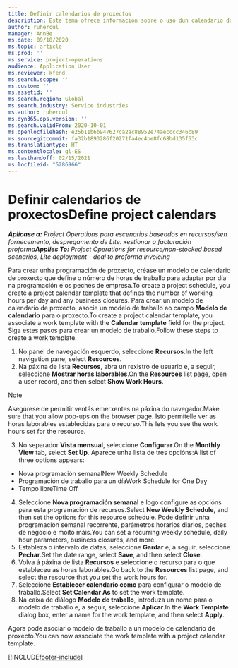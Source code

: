 ```yaml
---
title: Definir calendarios de proxectos
description: Este tema ofrece información sobre o uso dun calendario do proxecto para rastrexar a programación do proxecto.
author: ruhercul
manager: AnnBe
ms.date: 09/18/2020
ms.topic: article
ms.prod: ''
ms.service: project-operations
audience: Application User
ms.reviewer: kfend
ms.search.scope: ''
ms.custom: ''
ms.assetid: ''
ms.search.region: Global
ms.search.industry: Service industries
ms.author: ruhercul
ms.dyn365.ops.version: ''
ms.search.validFrom: 2020-10-01
ms.openlocfilehash: e25b11b6b947627ca2ac88952e74aecccc346c89
ms.sourcegitcommit: fa32b1893286f20271fa4ec4be8fc68bd135f53c
ms.translationtype: HT
ms.contentlocale: gl-ES
ms.lasthandoff: 02/15/2021
ms.locfileid: "5286966"
---
```

# <a name="define-project-calendars"></a><span data-ttu-id="aae89-103">Definir calendarios de proxectos</span><span class="sxs-lookup"><span data-stu-id="aae89-103">Define project calendars</span></span>

<span data-ttu-id="aae89-104">_**Aplícase a:** Project Operations para escenarios baseados en recursos/sen fornecemento, despregamento de Lite: xestionar a facturación proforma_</span><span class="sxs-lookup"><span data-stu-id="aae89-104">_**Applies To:** Project Operations for resource/non-stocked based scenarios, Lite deployment - deal to proforma invoicing_</span></span>

<span data-ttu-id="aae89-105">Para crear unha programación de proxecto, créase un modelo de calendario de proxecto que define o número de horas de traballo para adaptar por día na programación e os peches de empresa.</span><span class="sxs-lookup"><span data-stu-id="aae89-105">To create a project schedule, you create a project calendar template that defines the number of working hours per day and any business closures.</span></span> <span data-ttu-id="aae89-106">Para crear un modelo de calendario de proxecto, asocie un modelo de traballo ao campo **Modelo de calendario** para o proxecto.</span><span class="sxs-lookup"><span data-stu-id="aae89-106">To create a project calendar template, you associate a work template with the **Calendar template** field for the project.</span></span> <span data-ttu-id="aae89-107">Siga estes pasos para crear un modelo de traballo.</span><span class="sxs-lookup"><span data-stu-id="aae89-107">Follow these steps to create a work template.</span></span>

1. <span data-ttu-id="aae89-108">No panel de navegación esquerdo, seleccione **Recursos**.</span><span class="sxs-lookup"><span data-stu-id="aae89-108">In the left navigation pane, select **Resources**.</span></span> 
2. <span data-ttu-id="aae89-109">Na páxina de lista **Recursos**, abra un rexistro de usuario e, a seguir, seleccione **Mostrar horas laborables**.</span><span class="sxs-lookup"><span data-stu-id="aae89-109">On the **Resources** list page, open a user record, and then select **Show Work Hours**.</span></span>

  > [!NOTE]
  > <span data-ttu-id="aae89-110">Asegúrese de permitir ventás emerxentes na páxina do navegador.</span><span class="sxs-lookup"><span data-stu-id="aae89-110">Make sure that you allow pop-ups on the browser page.</span></span> <span data-ttu-id="aae89-111">Isto permítelle ver as horas laborables establecidas para o recurso.</span><span class="sxs-lookup"><span data-stu-id="aae89-111">This lets you see the work hours set for the resource.</span></span>
  
3. <span data-ttu-id="aae89-112">No separador **Vista mensual**, seleccione **Configurar**.</span><span class="sxs-lookup"><span data-stu-id="aae89-112">On the **Monthly View** tab, select **Set Up**.</span></span> <span data-ttu-id="aae89-113">Aparece unha lista de tres opcións:</span><span class="sxs-lookup"><span data-stu-id="aae89-113">A list of three options appears:</span></span> 

  - <span data-ttu-id="aae89-114">Nova programación semanal</span><span class="sxs-lookup"><span data-stu-id="aae89-114">New Weekly Schedule</span></span>
  - <span data-ttu-id="aae89-115">Programación de traballo para un día</span><span class="sxs-lookup"><span data-stu-id="aae89-115">Work Schedule for One Day</span></span>
  - <span data-ttu-id="aae89-116">Tempo libre</span><span class="sxs-lookup"><span data-stu-id="aae89-116">Time Off</span></span>

4. <span data-ttu-id="aae89-117">Seleccione **Nova programación semanal** e logo configure as opcións para esta programación de recursos.</span><span class="sxs-lookup"><span data-stu-id="aae89-117">Select **New Weekly Schedule**, and then set the options for this resource schedule.</span></span> <span data-ttu-id="aae89-118">Pode definir unha programación semanal recorrente, parámetros horarios diarios, peches de negocio e moito máis.</span><span class="sxs-lookup"><span data-stu-id="aae89-118">You can set a recurring weekly schedule, daily hour parameters, business closures, and more.</span></span>
5. <span data-ttu-id="aae89-119">Estableza o intervalo de datas, seleccione **Gardar** e, a seguir, seleccione **Pechar**.</span><span class="sxs-lookup"><span data-stu-id="aae89-119">Set the date range, select **Save**, and then select **Close**.</span></span> 
6. <span data-ttu-id="aae89-120">Volva á páxina de lista **Recursos** e seleccione o recurso para o que estableceu as horas laborables.</span><span class="sxs-lookup"><span data-stu-id="aae89-120">Go back to the **Resources** list page, and select the resource that you set the work hours for.</span></span> 
7. <span data-ttu-id="aae89-121">Seleccione **Establecer calendario como** para configurar o modelo de traballo.</span><span class="sxs-lookup"><span data-stu-id="aae89-121">Select **Set Calendar As** to set the work template.</span></span> 
8. <span data-ttu-id="aae89-122">Na caixa de diálogo **Modelo de traballo**, introduza un nome para o modelo de traballo e, a seguir, seleccione **Aplicar**.</span><span class="sxs-lookup"><span data-stu-id="aae89-122">In the **Work Template** dialog box, enter a name for the work template, and then select **Apply**.</span></span> 

<span data-ttu-id="aae89-123">Agora pode asociar o modelo de traballo a un modelo de calendario de proxecto.</span><span class="sxs-lookup"><span data-stu-id="aae89-123">You can now associate the work template with a project calendar template.</span></span>


[!INCLUDE[footer-include](../includes/footer-banner.md)]